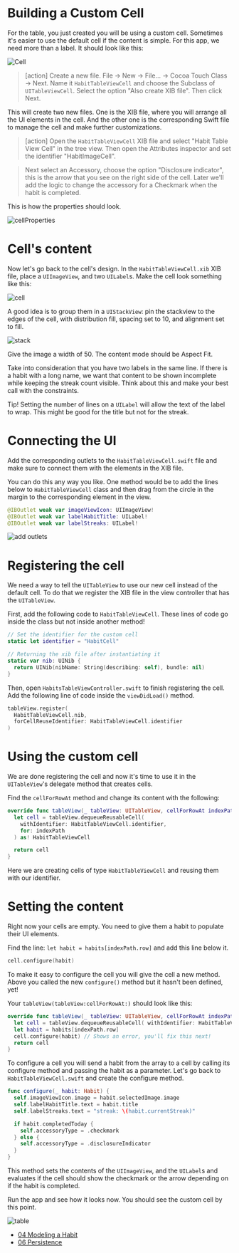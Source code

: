 # Building a Custom Cell

For the table, you just created you will be using a custom cell. Sometimes it's easier to use the default cell if the content is simple. For this app, we need more than a label. It should look like this:

![Cell](assets/Cell.png "custom cell")

> [action]
> Create a new file. File -> New -> File... -> Cocoa Touch Class -> Next. Name it `HabitTableViewCell` and choose the Subclass of `UITableViewCell`. Select the option "Also create XIB file". Then click Next.

This will create two new files. One is the XIB file, where you will arrange all the UI elements in the cell. And the other one is the corresponding Swift file to manage the cell and make further customizations.

> [action]
> Open the `HabitTableViewCell` XIB file and select "Habit Table View Cell" in the tree view. Then open the Attributes inspector and set the identifier "HabitImageCell".

> Next select an Accessory, choose the option "Disclosure indicator", this is the arrow that you see on the right side of the cell. Later we'll add the logic to change the accessory for a Checkmark when the habit is completed.

This is how the properties should look.

![cellProperties](assets/cellProperties.png "cell properties")

# Cell's content

Now let's go back to the cell's design. In the `HabitTableViewCell.xib` XIB file, place a `UIImageView`, and two `UILabel`s. Make the cell look something like this: 

![cell](./assets/Cell.png)

A good idea is to group them in a `UIStackView`: pin the stackview to the edges of the cell, with distribution fill, spacing set to 10, and alignment set to fill.

![stack](./assets/stack-view-settings.png)

Give the image a width of 50. The content mode should be Aspect Fit.

Take into consideration that you have two labels in the same line. If there is a habit with a long name, we want that content to be shown incomplete while keeping the streak count visible. Think about this and make your best call with the constraints. 

Tip! Setting the number of lines on a `UILabel` will allow the text of the label to wrap. This might be good for the title but not for the streak.

# Connecting the UI

Add the corresponding outlets to the `HabitTableViewCell.swift` file and make sure to connect them with the elements in the XIB file.

You can do this any way you like. One method would be to add the lines below to `HabitTableViewCell` class and then drag from the circle in the margin to the corresponding element in the view. 

```Swift
@IBOutlet weak var imageViewIcon: UIImageView!
@IBOutlet weak var labelHabitTitle: UILabel!
@IBOutlet weak var labelStreaks: UILabel!
```

![add outlets](./assets/add-outlets.gif)

# Registering the cell

We need a way to tell the `UITableView` to use our new cell instead of the default cell. To do that we register the XIB file in the view controller that has the `UITableView`.

First, add the following code to `HabitTableViewCell`. These lines of code go inside the class but not inside another method! 

```Swift
// Set the identifier for the custom cell
static let identifier = "HabitCell"

// Returning the xib file after instantiating it
static var nib: UINib {
  return UINib(nibName: String(describing: self), bundle: nil)
}
```

Then, open `HabitsTableViewController.swift` to finish registering the cell.
Add the following line of code inside the `viewDidLoad()` method.

```Swift
tableView.register(
  HabitTableViewCell.nib,
  forCellReuseIdentifier: HabitTableViewCell.identifier
)
```

# Using the custom cell

We are done registering the cell and now it's time to use it in the `UITableView`'s delegate method that creates cells.

Find the `cellForRowAt` method and change its content with the following:

```Swift
override func tableView(_ tableView: UITableView, cellForRowAt indexPath: IndexPath) -> UITableViewCell {
  let cell = tableView.dequeueReusableCell(
    withIdentifier: HabitTableViewCell.identifier,
    for: indexPath
  ) as! HabitTableViewCell

  return cell
}
```

Here we are creating cells of type `HabitTableViewCell` and reusing them with our identifier.

# Setting the content

Right now your cells are empty. You need to give them a habit to populate their UI elements.

Find the line: `let habit = habits[indexPath.row]` and add this line below it. 

```Swift
cell.configure(habit)
```

To make it easy to configure the cell you will give the cell a new method. Above you called the new `configure()` method but it hasn't been defined, yet! 

Your `tableView(tableView:cellForRowAt:)` should look like this:

```Swift
override func tableView(_ tableView: UITableView, cellForRowAt indexPath: IndexPath) -> UITableViewCell {
  let cell = tableView.dequeueReusableCell( withIdentifier: HabitTableViewCell.identifier, for: indexPath) as! HabitTableViewCell
  let habit = habits[indexPath.row]
  cell.configure(habit) // Shows an error, you'll fix this next!
  return cell
}
```

To configure a cell you will send a habit from the array to a cell by calling its configure method and passing the habit as a parameter. Let's go back to `HabitTableViewCell.swift` and create the configure method.

```Swift
func configure(_ habit: Habit) {
  self.imageViewIcon.image = habit.selectedImage.image
  self.labelHabitTitle.text = habit.title
  self.labelStreaks.text = "streak: \(habit.currentStreak)"

  if habit.completedToday {
    self.accessoryType = .checkmark
  } else {
    self.accessoryType = .disclosureIndicator
  }
}
```

This method sets the contents of the `UIImageView`, and the `UILabel`s and evaluates if the cell should show the checkmark or the arrow depending on if the habit is completed.

Run the app and see how it looks now. You should see the custom cell by this point.

![table](assets/table.png "table")


- [04 Modeling a Habit](../04-Modeling-the-Habit/)
- [06 Persistence](../06-Persistence/)
